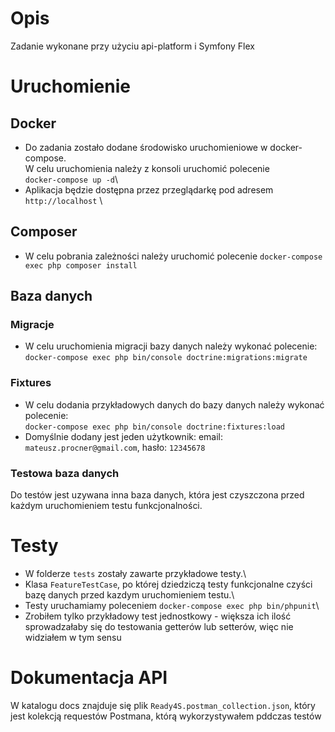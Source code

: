 # Opis

Zadanie wykonane przy użyciu api-platform i Symfony Flex

# Uruchomienie

## Docker
* Do zadania zostało dodane środowisko uruchomieniowe w docker-compose.\
W celu uruchomienia należy z konsoli uruchomić polecenie \
```docker-compose up -d```\
* Aplikacja będzie dostępna przez przeglądarkę pod adresem\
```http://localhost``` \
## Composer
* W celu pobrania zależności należy uruchomić polecenie
```docker-compose exec php composer install```

## Baza danych
### Migracje
* W celu uruchomienia migracji bazy danych należy wykonać polecenie:\
```docker-compose exec php bin/console doctrine:migrations:migrate```
### Fixtures
* W celu dodania przykładowych danych do bazy danych należy wykonać polecenie:\
```docker-compose exec php bin/console doctrine:fixtures:load```
* Domyślnie dodany jest jeden użytkownik: email: `mateusz.procner@gmail.com`, hasło: `12345678`  
### Testowa baza danych
Do testów jest uzywana inna baza danych, która jest czyszczona przed każdym uruchomieniem testu funkcjonalności.

# Testy
* W folderze `tests` zostały zawarte przykładowe testy.\
* Klasa `FeatureTestCase`, po której dziedziczą testy funkcjonalne czyści bazę danych przed kazdym uruchomieniem testu.\
* Testy uruchamiamy poleceniem ```docker-compose exec php bin/phpunit```\
* Zrobiłem tylko przykładowy test jednostkowy - większa ich ilość sprowadzałaby się do testowania getterów lub setterów, więc nie widziałem w tym sensu
 
# Dokumentacja API
W katalogu docs znajduje się plik `Ready4S.postman_collection.json`, który jest kolekcją requestów Postmana, którą wykorzystywałem pddczas testów
